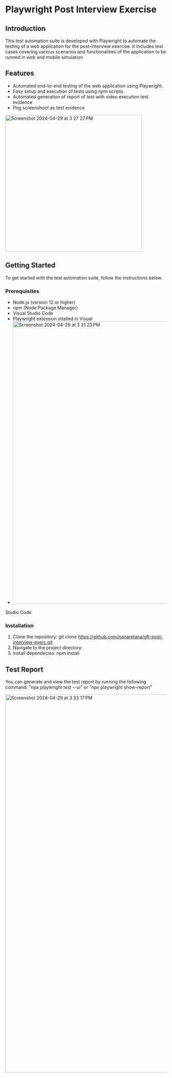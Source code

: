# Playwright Post Interview Exercise

## Introduction

This test automation suite is developed with Playwright to automate the testing of a web application for the post-interview exercise.
It includes test cases covering various scenarios and functionalities of the application to be runned in web and mobile simulation

## Features

- Automated end-to-end testing of the web application using Playwright.
- Easy setup and execution of tests using npm scripts.
- Automated generation of report of test with video execution test evidence
- Png screenshoot as test evidence
<img width="426" alt="Screenshot 2024-04-29 at 3 27 27 PM" src="https://github.com/nanaretana/gft-post-interview-exerc/assets/168235774/8509ee6e-83fb-4c32-bd39-f566378efc12">



## Getting Started

To get started with the test automation suite, follow the instructions below.

### Prerequisites

- Node.js (version 12 or higher)
- npm (Node Package Manager)
- Visual Studio Code
- Playwright extession intalled in Visual
- <img width="879" alt="Screenshot 2024-04-29 at 3 21 23 PM" src="https://github.com/nanaretana/gft-post-interview-exerc/assets/168235774/09b9c97e-16af-497c-9952-a03ccabc8aab">
 Studio Code
  
 ### Installation

1. Clone the repository: git clone https://github.com/nanaretana/gft-post-interview-exerc.git
2. Navigate to the project directory:
3. Install dependecies: npm install


## Test Report
You can generate and view the test report by running the following command:
 "npx playwright test --ui" or "npx playwright show-report"

 
<img width="1176" alt="Screenshot 2024-04-29 at 3 33 17 PM" src="https://github.com/nanaretana/gft-post-interview-exerc/assets/168235774/ae7cd7ba-94df-4dbe-94b0-f1c9dd9e4f41">
